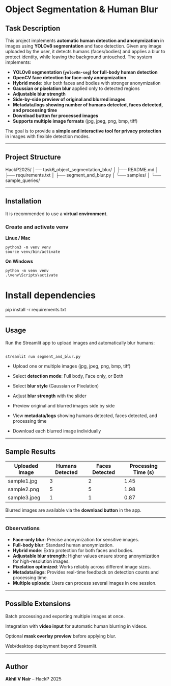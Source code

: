 # Object Segmentation & Human Blur

## Task Description

This project implements **automatic human detection and anonymization** in images using **YOLOv8 segmentation** and face detection. Given any image uploaded by the user, it detects humans (faces/bodies) and applies a blur to protect identity, while leaving the background untouched. The system implements:

- **YOLOv8 segmentation (`yolov8n-seg`) for full-body human detection**
- **OpenCV face detection for face-only anonymization**
- **Hybrid mode**: blur both faces and bodies with stronger anonymization
- **Gaussian or pixelation blur** applied only to detected regions
- **Adjustable blur strength**
- **Side-by-side preview of original and blurred images**
- **Metadata/logs showing number of humans detected, faces detected, and processing time**
- **Download button for processed images**
- **Supports multiple image formats** (jpg, jpeg, png, bmp, tiff)

The goal is to provide a **simple and interactive tool for privacy protection** in images with flexible detection modes.

---

## Project Structure

HackP2025/
│── task6_object_segmentation_blur/
│   ├── README.md
│   ├── requirements.txt
│   ├── segment_and_blur.py
│   └── samples/
│       └── sample_queries/ 

---

## Installation

It is recommended to use a **virtual environment**.

### Create and activate venv

**Linux / Mac**

```
python3 -m venv venv
source venv/bin/activate
```

**On Windows**

```
python -m venv venv
.\venv\Scripts\activate
```

# Install dependencies

pip install -r requirements.txt

---

## Usage

Run the Streamlit app to upload images and automatically blur humans:
```

streamlit run segment_and_blur.py

```

- Upload one or multiple images (jpg, jpeg, png, bmp, tiff) 
 
- Select **detection mode**: Full body, Face only, or Both 
 
- Select **blur style** (Gaussian or Pixelation)  

- Adjust **blur strength** with the slider  

- Preview original and blurred images side by side 
 
- View **metadata/logs** showing humans detected, faces detected, and processing time 
 
- Download each blurred image individually

---

## Sample Results

| Uploaded Image        | Humans Detected | Faces Detected | Processing Time (s) |
| -------------------- | --------------- | -------------- | ----------------- |
| sample1.jpg           | 3               | 2              | 1.45              |
| sample2.png           | 5               | 5              | 1.98              |
| sample3.jpeg          | 1               | 1              | 0.87              |

Blurred images are available via the **download button** in the app.

---

### Observations

- **Face-only blur**: Precise anonymization for sensitive images.  
- **Full-body blur**: Standard human anonymization.  
- **Hybrid mode**: Extra protection for both faces and bodies.  
- **Adjustable blur strength**: Higher values ensure strong anonymization for high-resolution images.  
- **Pixelation optimized**: Works reliably across different image sizes.  
- **Metadata/logs**: Provides real-time feedback on detection counts and processing time.  
- **Multiple uploads**: Users can process several images in one session.

---

## Possible Extensions

Batch processing and exporting multiple images at once.  

Integration with **video input** for automatic human blurring in videos.
  
Optional **mask overlay preview** before applying blur. 
 
Web/desktop deployment beyond Streamlit.
  
---

## Author

**Akhil V Nair** – HackP 2025
